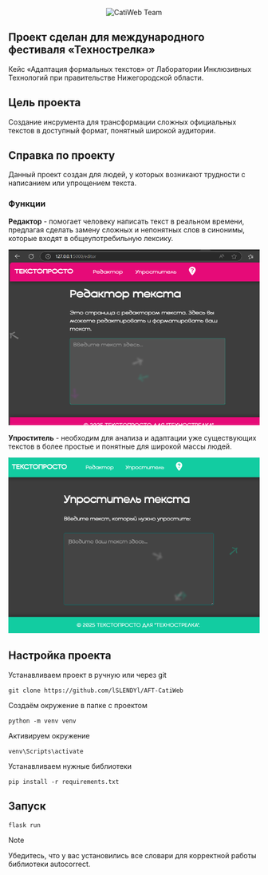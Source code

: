 <p align="center">
  <img src="https://i.ibb.co/MkHwcFYS/cute-black-cat-in-glasses-black-wallpaper.jpg" alt="CatiWeb Team"/>
</p>

## Проект сделан для международного фестиваля «Технострелка»
Кейс «Адаптация формальных текстов» от Лаборатории Инклюзивных Технологий при правительстве Нижегородской области.
## Цель проекта
Создание инсрумента для трансформации сложных официальных текстов в доступный формат, понятный широкой аудитории.
## Справка по проекту
Данный проект создан для людей, у которых возникают трудности с написанием или упрощением текста.
### Функции
**Редактор** - помогает человеку написать текст в реальном времени, предлагая сделать замену сложных и непонятных слов в синонимы, которые входят в общеупотребильную лексику.
<p align="center">
  <img src="app\static\img\editor.png" alt="Editor" width="536" height="352"/>
</p>

**Упроститель** - необходим для анализа и адаптации уже существующих текстов в более простые и понятные для широкой массы людей.
<p align="center">
  <img src="app\static\img\simplifier.png" alt="Simplifier" width="536" height="352"/>
</p>


## Настройка проекта
Устанавливаем проект в ручную или через git
```
git clone https://github.com/lSLENDYl/AFT-CatiWeb
```
Создаём окружение в папке с проектом
```
python -m venv venv
```
Активируем окружение
```
venv\Scripts\activate
```
Устанавливаем нужные библиотеки
```
pip install -r requirements.txt
```
## Запуск
```
flask run
```
> [!NOTE]
> Убедитесь, что у вас установились все словари для корректной работы библиотеки autocorrect.
